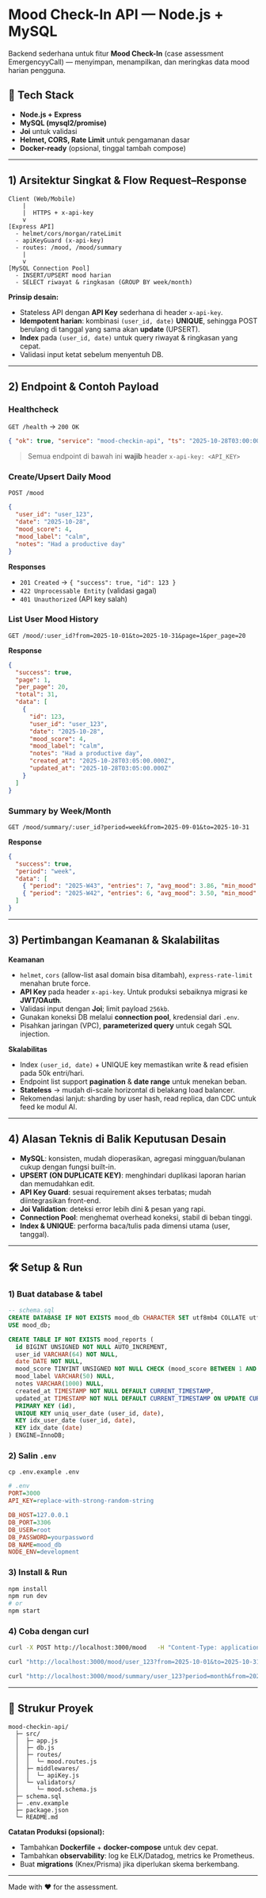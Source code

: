 # Mood Check-In API — Node.js + MySQL

Backend sederhana untuk fitur **Mood Check-In** (case assessment EmergencyyCall) — menyimpan, menampilkan, dan meringkas data mood harian pengguna.

## 🚀 Tech Stack
- **Node.js + Express**
- **MySQL (mysql2/promise)**
- **Joi** untuk validasi
- **Helmet, CORS, Rate Limit** untuk pengamanan dasar
- **Docker-ready** (opsional, tinggal tambah compose)

---

## 1) Arsitektur Singkat & Flow Request–Response

```
Client (Web/Mobile)
    |
    |  HTTPS + x-api-key
    v
[Express API]
  - helmet/cors/morgan/rateLimit
  - apiKeyGuard (x-api-key)
  - routes: /mood, /mood/summary
    |
    v
[MySQL Connection Pool]
  - INSERT/UPSERT mood harian
  - SELECT riwayat & ringkasan (GROUP BY week/month)
```

**Prinsip desain:**
- Stateless API dengan **API Key** sederhana di header `x-api-key`.
- **Idempotent harian**: kombinasi `(user_id, date)` **UNIQUE**, sehingga POST berulang di tanggal yang sama akan **update** (UPSERT).
- **Index** pada `(user_id, date)` untuk query riwayat & ringkasan yang cepat.
- Validasi input ketat sebelum menyentuh DB.

---

## 2) Endpoint & Contoh Payload

### Healthcheck
`GET /health` → `200 OK`
```json
{ "ok": true, "service": "mood-checkin-api", "ts": "2025-10-28T03:00:00.000Z" }
```

> Semua endpoint di bawah ini **wajib** header `x-api-key: <API_KEY>`

### Create/Upsert Daily Mood
`POST /mood`
```json
{
  "user_id": "user_123",
  "date": "2025-10-28",
  "mood_score": 4,
  "mood_label": "calm",
  "notes": "Had a productive day"
}
```
**Responses**
- `201 Created` → `{ "success": true, "id": 123 }`
- `422 Unprocessable Entity` (validasi gagal)
- `401 Unauthorized` (API key salah)

### List User Mood History
`GET /mood/:user_id?from=2025-10-01&to=2025-10-31&page=1&per_page=20`

**Response**
```json
{
  "success": true,
  "page": 1,
  "per_page": 20,
  "total": 31,
  "data": [
    {
      "id": 123,
      "user_id": "user_123",
      "date": "2025-10-28",
      "mood_score": 4,
      "mood_label": "calm",
      "notes": "Had a productive day",
      "created_at": "2025-10-28T03:05:00.000Z",
      "updated_at": "2025-10-28T03:05:00.000Z"
    }
  ]
}
```

### Summary by Week/Month
`GET /mood/summary/:user_id?period=week&from=2025-09-01&to=2025-10-31`

**Response**
```json
{
  "success": true,
  "period": "week",
  "data": [
    { "period": "2025-W43", "entries": 7, "avg_mood": 3.86, "min_mood": 2, "max_mood": 5 },
    { "period": "2025-W42", "entries": 6, "avg_mood": 3.50, "min_mood": 2, "max_mood": 5 }
  ]
}
```

---

## 3) Pertimbangan Keamanan & Skalabilitas

**Keamanan**
- `helmet`, `cors` (allow-list asal domain bisa ditambah), `express-rate-limit` menahan brute force.
- **API Key** pada header `x-api-key`. Untuk produksi sebaiknya migrasi ke **JWT/OAuth**.
- Validasi input dengan **Joi**; limit payload `256kb`.
- Gunakan koneksi DB melalui **connection pool**, kredensial dari `.env`.
- Pisahkan jaringan (VPC), **parameterized query** untuk cegah SQL injection.

**Skalabilitas**
- Index `(user_id, date)` + UNIQUE key memastikan write & read efisien pada 50k entri/hari.
- Endpoint list support **pagination** & **date range** untuk menekan beban.
- **Stateless** → mudah di-scale horizontal di belakang load balancer.
- Rekomendasi lanjut: sharding by user hash, read replica, dan CDC untuk feed ke modul AI.

---

## 4) Alasan Teknis di Balik Keputusan Desain

- **MySQL**: konsisten, mudah dioperasikan, agregasi mingguan/bulanan cukup dengan fungsi built-in.
- **UPSERT (ON DUPLICATE KEY)**: menghindari duplikasi laporan harian dan memudahkan edit.
- **API Key Guard**: sesuai requirement akses terbatas; mudah diintegrasikan front-end.
- **Joi Validation**: deteksi error lebih dini & pesan yang rapi.
- **Connection Pool**: menghemat overhead koneksi, stabil di beban tinggi.
- **Index & UNIQUE**: performa baca/tulis pada dimensi utama (user, tanggal).

---

## 🛠️ Setup & Run

### 1) Buat database & tabel
```sql
-- schema.sql
CREATE DATABASE IF NOT EXISTS mood_db CHARACTER SET utf8mb4 COLLATE utf8mb4_unicode_ci;
USE mood_db;

CREATE TABLE IF NOT EXISTS mood_reports (
  id BIGINT UNSIGNED NOT NULL AUTO_INCREMENT,
  user_id VARCHAR(64) NOT NULL,
  date DATE NOT NULL,
  mood_score TINYINT UNSIGNED NOT NULL CHECK (mood_score BETWEEN 1 AND 5),
  mood_label VARCHAR(50) NULL,
  notes VARCHAR(1000) NULL,
  created_at TIMESTAMP NOT NULL DEFAULT CURRENT_TIMESTAMP,
  updated_at TIMESTAMP NOT NULL DEFAULT CURRENT_TIMESTAMP ON UPDATE CURRENT_TIMESTAMP,
  PRIMARY KEY (id),
  UNIQUE KEY uniq_user_date (user_id, date),
  KEY idx_user_date (user_id, date),
  KEY idx_date (date)
) ENGINE=InnoDB;
```

### 2) Salin `.env`
```
cp .env.example .env
```

```ini
# .env
PORT=3000
API_KEY=replace-with-strong-random-string

DB_HOST=127.0.0.1
DB_PORT=3306
DB_USER=root
DB_PASSWORD=yourpassword
DB_NAME=mood_db
NODE_ENV=development
```

### 3) Install & Run
```bash
npm install
npm run dev
# or
npm start
```

### 4) Coba dengan curl
```bash
curl -X POST http://localhost:3000/mood   -H "Content-Type: application/json"   -H "x-api-key: YOUR_API_KEY"   -d '{"user_id":"user_123","date":"2025-10-28","mood_score":4,"mood_label":"calm","notes":"good day"}'

curl "http://localhost:3000/mood/user_123?from=2025-10-01&to=2025-10-31&page=1&per_page=10"   -H "x-api-key: YOUR_API_KEY"

curl "http://localhost:3000/mood/summary/user_123?period=month&from=2025-01-01&to=2025-12-31"   -H "x-api-key: YOUR_API_KEY"
```

---

## 📁 Strukur Proyek
```
mood-checkin-api/
  ├─ src/
  │  ├─ app.js
  │  ├─ db.js
  │  ├─ routes/
  │  │  └─ mood.routes.js
  │  ├─ middlewares/
  │  │  └─ apiKey.js
  │  └─ validators/
  │     └─ mood.schema.js
  ├─ schema.sql
  ├─ .env.example
  ├─ package.json
  └─ README.md
```

**Catatan Produksi (opsional):**
- Tambahkan **Dockerfile** + **docker-compose** untuk dev cepat.
- Tambahkan **observability**: log ke ELK/Datadog, metrics ke Prometheus.
- Buat **migrations** (Knex/Prisma) jika diperlukan skema berkembang.

---

Made with ♥️ for the assessment.
